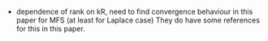 - dependence of rank on kR, need to find convergence behaviour in this paper for MFS (at least for Laplace case) They do have some references for this in this paper.

